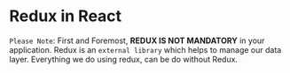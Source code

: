 # Redux in React
`Please Note`: First and Foremost, **REDUX IS NOT MANDATORY** in your application. Redux is an `external library` which helps to manage our data layer. Everything we do using redux, can be do without Redux.
